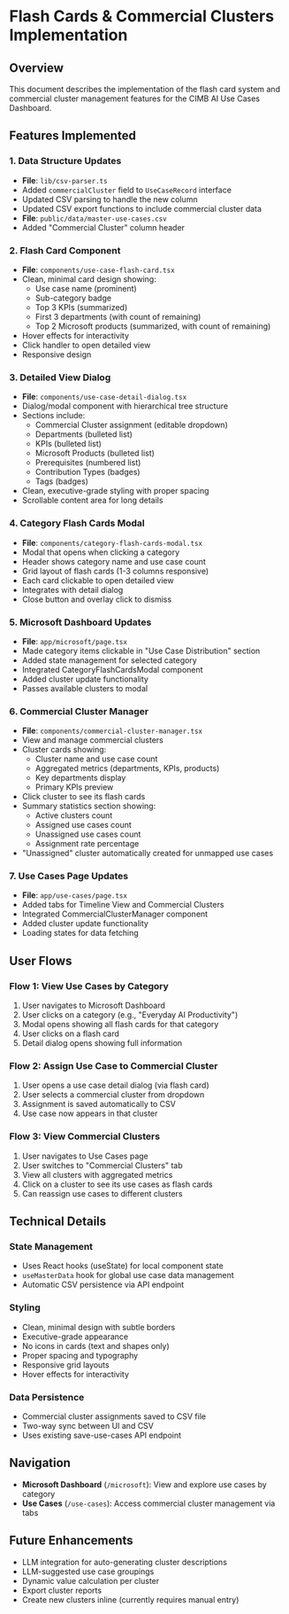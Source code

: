 # Flash Cards & Commercial Clusters Implementation

## Overview
This document describes the implementation of the flash card system and commercial cluster management features for the CIMB AI Use Cases Dashboard.

## Features Implemented

### 1. Data Structure Updates
- **File**: `lib/csv-parser.ts`
- Added `commercialCluster` field to `UseCaseRecord` interface
- Updated CSV parsing to handle the new column
- Updated CSV export functions to include commercial cluster data
- **File**: `public/data/master-use-cases.csv`
- Added "Commercial Cluster" column header

### 2. Flash Card Component
- **File**: `components/use-case-flash-card.tsx`
- Clean, minimal card design showing:
  - Use case name (prominent)
  - Sub-category badge
  - Top 3 KPIs (summarized)
  - First 3 departments (with count of remaining)
  - Top 2 Microsoft products (summarized, with count of remaining)
- Hover effects for interactivity
- Click handler to open detailed view
- Responsive design

### 3. Detailed View Dialog
- **File**: `components/use-case-detail-dialog.tsx`
- Dialog/modal component with hierarchical tree structure
- Sections include:
  - Commercial Cluster assignment (editable dropdown)
  - Departments (bulleted list)
  - KPIs (bulleted list)
  - Microsoft Products (bulleted list)
  - Prerequisites (numbered list)
  - Contribution Types (badges)
  - Tags (badges)
- Clean, executive-grade styling with proper spacing
- Scrollable content area for long details

### 4. Category Flash Cards Modal
- **File**: `components/category-flash-cards-modal.tsx`
- Modal that opens when clicking a category
- Header shows category name and use case count
- Grid layout of flash cards (1-3 columns responsive)
- Each card clickable to open detailed view
- Integrates with detail dialog
- Close button and overlay click to dismiss

### 5. Microsoft Dashboard Updates
- **File**: `app/microsoft/page.tsx`
- Made category items clickable in "Use Case Distribution" section
- Added state management for selected category
- Integrated CategoryFlashCardsModal component
- Added cluster update functionality
- Passes available clusters to modal

### 6. Commercial Cluster Manager
- **File**: `components/commercial-cluster-manager.tsx`
- View and manage commercial clusters
- Cluster cards showing:
  - Cluster name and use case count
  - Aggregated metrics (departments, KPIs, products)
  - Key departments display
  - Primary KPIs preview
- Click cluster to see its flash cards
- Summary statistics section showing:
  - Active clusters count
  - Assigned use cases count
  - Unassigned use cases count
  - Assignment rate percentage
- "Unassigned" cluster automatically created for unmapped use cases

### 7. Use Cases Page Updates
- **File**: `app/use-cases/page.tsx`
- Added tabs for Timeline View and Commercial Clusters
- Integrated CommercialClusterManager component
- Added cluster update functionality
- Loading states for data fetching

## User Flows

### Flow 1: View Use Cases by Category
1. User navigates to Microsoft Dashboard
2. User clicks on a category (e.g., "Everyday AI Productivity")
3. Modal opens showing all flash cards for that category
4. User clicks on a flash card
5. Detail dialog opens showing full information

### Flow 2: Assign Use Case to Commercial Cluster
1. User opens a use case detail dialog (via flash card)
2. User selects a commercial cluster from dropdown
3. Assignment is saved automatically to CSV
4. Use case now appears in that cluster

### Flow 3: View Commercial Clusters
1. User navigates to Use Cases page
2. User switches to "Commercial Clusters" tab
3. View all clusters with aggregated metrics
4. Click on a cluster to see its use cases as flash cards
5. Can reassign use cases to different clusters

## Technical Details

### State Management
- Uses React hooks (useState) for local component state
- `useMasterData` hook for global use case data management
- Automatic CSV persistence via API endpoint

### Styling
- Clean, minimal design with subtle borders
- Executive-grade appearance
- No icons in cards (text and shapes only)
- Proper spacing and typography
- Responsive grid layouts
- Hover effects for interactivity

### Data Persistence
- Commercial cluster assignments saved to CSV file
- Two-way sync between UI and CSV
- Uses existing save-use-cases API endpoint

## Navigation
- **Microsoft Dashboard** (`/microsoft`): View and explore use cases by category
- **Use Cases** (`/use-cases`): Access commercial cluster management via tabs

## Future Enhancements
- LLM integration for auto-generating cluster descriptions
- LLM-suggested use case groupings
- Dynamic value calculation per cluster
- Export cluster reports
- Create new clusters inline (currently requires manual entry)

